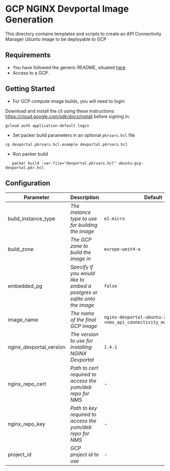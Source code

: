 # GCP NGINX Devportal Image Generation

This directory contains templates and scripts to create an API Connectivity Manager Ubuntu image to be deployable to GCP

## Requirements

- You have followed the generic README, situated [here](../../README.md)
- Access to a GCP.

## Getting Started

- For GCP compute image builds, you will need to login:

Download and install the cli using these instructions: https://cloud.google.com/sdk/docs/install before signing in:

```shell
gcloud auth application-default login
```

- Set packer build parameters in an optional `pkrvars.hcl` file

```shell
cp devportal.pkrvars.hcl.example devportal.pkrvars.hcl
```

- Run packer build

```shell
   packer build -var-file="devportal.pkrvars.hcl" ubuntu-gcp-devportal.pkr.hcl
```

## Configuration

| Parameter               | Description                                                              | Default                                                               | Required |
| ----------------------- | ------------------------------------------------------------------------ | --------------------------------------------------------------------- | -------- |
| build_instance_type     | _The instance type to use for building the image_                        | `e2.micro`                                                            | No       |
| build_zone              | _The GCP zone to build the image in_                                     | `europe-west4-a`                                                      | No       |
| embedded_pg             | _Specify if you would like to embed a postgres or sqlite onto the image_ | `false`                                                               | No       |
| image_name              | _The name of the final GCP image_                                        | `nginx-devportal-ubuntu-20-04-<nms_api_connectivity_manager_version>` | No       |
| nginx_devportal_version | _The version to use for installing NGINX Devportal_                      | `1.4.1`                                                               | No       |
| nginx_repo_cert         | _Path to cert required to access the yum/deb repo for NMS_               | -                                                                     | Yes      |
| nginx_repo_key          | _Path to key required to access the yum/deb repo for NMS_                | -                                                                     | Yes      |
| project_id              | _GCP project id to use_                                                  | -                                                                     | Yes      |
